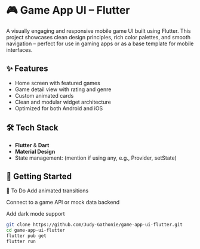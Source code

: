 # 🎮 Game App UI – Flutter

A visually engaging and responsive mobile game UI built using Flutter. This project showcases clean design principles, rich color palettes, and smooth navigation – perfect for use in gaming apps or as a base template for mobile interfaces.

## ✨ Features

- Home screen with featured games
- Game detail view with rating and genre
- Custom animated cards
- Clean and modular widget architecture
- Optimized for both Android and iOS

## 🛠 Tech Stack

- **Flutter** & **Dart**
- **Material Design**
- State management: (mention if using any, e.g., Provider, setState)

## 📲 Getting Started

📌 To Do
Add animated transitions

Connect to a game API or mock data backend

Add dark mode support



```bash
git clone https://github.com/Judy-Gathonie/game-app-ui-flutter.git
cd game-app-ui-flutter
flutter pub get
flutter run
